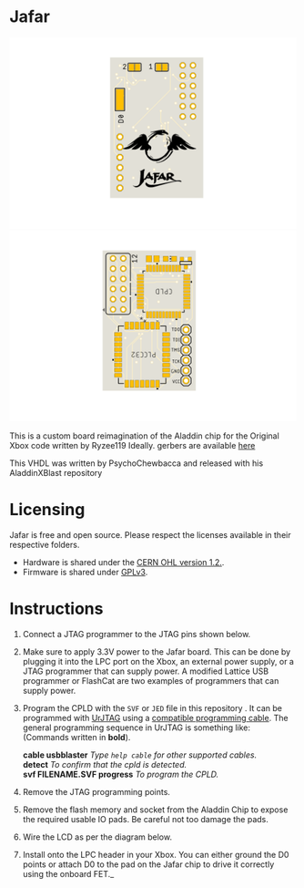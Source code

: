 
# Jafar
![top of PCB](/images/JAFAR_top.PNG)![bottom of PCB](/images/JAFAR_bottom.PNG)

This is a custom board reimagination of the Aladdin chip for the Original Xbox code written by Ryzee119 Ideally. gerbers are available [here](gerbers/jafar_gerber_v2.zip)

This VHDL was written by PsychoChewbacca and released with his AladdinXBlast repository

# Licensing

Jafar is free and open source. Please respect the licenses available in their respective folders.

-   Hardware is shared under the  [CERN OHL version 1.2.](https://ohwr.org/cernohl).
-   Firmware is shared under  [GPLv3](https://www.gnu.org/licenses/quick-guide-gplv3.en.html).

# Instructions

1.  Connect a JTAG programmer to the JTAG pins shown below.
    
2.  Make sure to apply 3.3V power to the Jafar board. This can be done by plugging it into the LPC port on the Xbox, an external power supply, or a JTAG programmer that can supply power.  A modified Lattice USB programmer or FlashCat are two examples of programmers that can supply power.
    
3.  Program the CPLD with the  `SVF` or `JED`  file in this repository . It can be programmed with  [UrJTAG](http://urjtag.org/)  using a  [compatible programming cable](http://urjtag.org/book/_system_requirements.html#_supported_jtag_adapters_cables). The general programming sequence in UrJTAG is something like: (Commands written in  **bold**).
    
    **cable usbblaster**  _Type  `help cable`  for other supported cables._  
    **detect**  _To confirm that the cpld is detected._  
    **svf FILENAME.SVF progress**  _To program the CPLD._
        
4.  Remove the JTAG programming points.
    
5.  Remove the flash memory and socket from the Aladdin Chip to expose the required usable IO pads. Be careful not too damage the pads.
    
6.  Wire the LCD as per the diagram below.
    
7.  Install onto the LPC header in your Xbox. You can either ground the D0 points or attach D0 to the pad on the Jafar chip to drive it correctly using the onboard FET._
    

